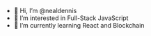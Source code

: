 - 👋 Hi, I’m @nealdennis
- 👀 I’m interested in Full-Stack JavaScript
- 🌱 I’m currently learning React and Blockchain

<!---
nealdennis/nealdennis is a ✨ special ✨ repository because its `README.md` (this file) appears on your GitHub profile.
You can click the Preview link to take a look at your changes.
--->
